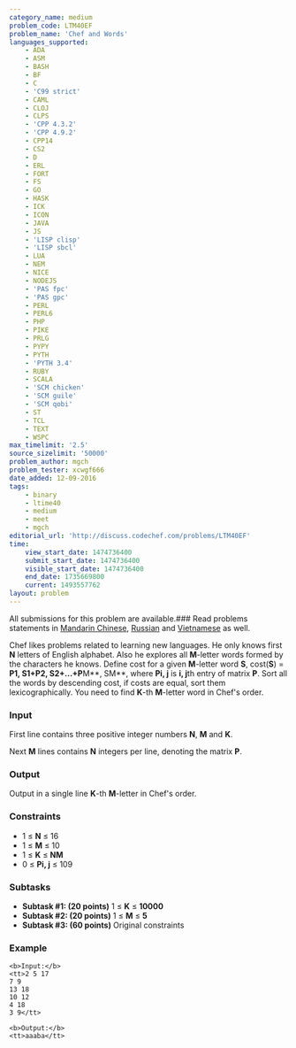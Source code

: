 ```yaml
---
category_name: medium
problem_code: LTM40EF
problem_name: 'Chef and Words'
languages_supported:
    - ADA
    - ASM
    - BASH
    - BF
    - C
    - 'C99 strict'
    - CAML
    - CLOJ
    - CLPS
    - 'CPP 4.3.2'
    - 'CPP 4.9.2'
    - CPP14
    - CS2
    - D
    - ERL
    - FORT
    - FS
    - GO
    - HASK
    - ICK
    - ICON
    - JAVA
    - JS
    - 'LISP clisp'
    - 'LISP sbcl'
    - LUA
    - NEM
    - NICE
    - NODEJS
    - 'PAS fpc'
    - 'PAS gpc'
    - PERL
    - PERL6
    - PHP
    - PIKE
    - PRLG
    - PYPY
    - PYTH
    - 'PYTH 3.4'
    - RUBY
    - SCALA
    - 'SCM chicken'
    - 'SCM guile'
    - 'SCM qobi'
    - ST
    - TCL
    - TEXT
    - WSPC
max_timelimit: '2.5'
source_sizelimit: '50000'
problem_author: mgch
problem_tester: xcwgf666
date_added: 12-09-2016
tags:
    - binary
    - ltime40
    - medium
    - meet
    - mgch
editorial_url: 'http://discuss.codechef.com/problems/LTM40EF'
time:
    view_start_date: 1474736400
    submit_start_date: 1474736400
    visible_start_date: 1474736400
    end_date: 1735669800
    current: 1493557762
layout: problem
---
```

All submissions for this problem are available.###  Read problems statements in [Mandarin Chinese](http://www.codechef.com/download/translated/LTIME40/mandarin/LTM40EF.pdf), [Russian](http://www.codechef.com/download/translated/LTIME40/russian/LTM40EF.pdf) and [Vietnamese](http://www.codechef.com/download/translated/LTIME40/vietnamese/LTM40EF.pdf) as well.

Chef likes problems related to learning new languages. He only knows first **N** letters of English alphabet. Also he explores all **M**-letter words formed by the characters he knows. Define cost for a given **M**-letter word **S**, cost(**S**) = **P1, S1+P2, S2+...+P**M**, SM**, where **Pi, j** is **i, j**th entry of matrix **P**. Sort all the words by descending cost, if costs are equal, sort them lexicographically. You need to find **K**-th **M**-letter word in Chef's order.

### Input

First line contains three positive integer numbers **N**, **M** and **K**.

Next **M** lines contains **N** integers per line, denoting the matrix **P**.

### Output

Output in a single line **K**-th **M**-letter in Chef's order.

### Constraints

- 1 ≤ **N** ≤ 16
- 1 ≤ **M** ≤ 10
- 1 ≤ **K** ≤ **NM**
- 0 ≤ **Pi, j** ≤ 109

### Subtasks

- **Subtask #1: (20 points)** 1 ≤ **K** ≤ **10000**
- **Subtask #2: (20 points)** 1 ≤ **M** ≤ **5**
- **Subtask #3: (60 points)** Original constraints

### Example

```
<b>Input:</b>
<tt>2 5 17
7 9
13 18
10 12
4 18
3 9</tt>

<b>Output:</b>
<tt>aaaba</tt>

```
